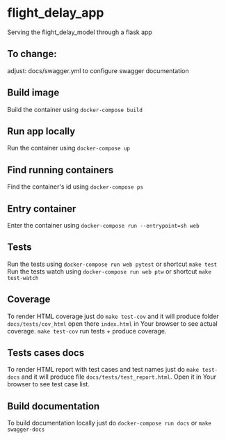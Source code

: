 # flight_delay_app
Serving the flight_delay_model through a flask app

## To change:

adjust: docs/swagger.yml to configure swagger documentation


## Build image
Build the container using `docker-compose build`

## Run app locally
Run the container using `docker-compose up`

## Find running containers
Find the container's id using `docker-compose ps`

## Entry container
Enter the container using `docker-compose run --entrypoint=sh web`

## Tests
Run the tests using `docker-compose run web pytest` or shortcut `make test`
Run the tests watch using `docker-compose run web ptw` or shortcut `make test-watch`

## Coverage
To render HTML coverage just do `make test-cov` and it will produce folder `docs/tests/cov_html` open there `index.html` in Your browser to see actual coverage. `make test-cov` run tests + produce coverage.

## Tests cases docs
To render HTML report with test cases and test names just do `make test-docs` and it will produce file `docs/tests/test_report.html`. Open it in Your browser to see test case list.

## Build documentation
To build documentation locally just do `docker-compose run docs` or `make swagger-docs`
